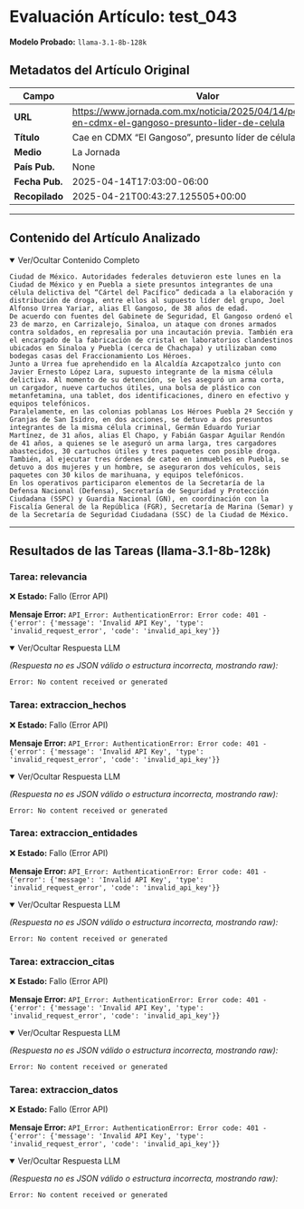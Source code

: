 # Evaluación Artículo: test_043
**Modelo Probado:** `llama-3.1-8b-128k`

## Metadatos del Artículo Original

| Campo          | Valor                                      |
|----------------|--------------------------------------------|
| **URL**        | https://www.jornada.com.mx/noticia/2025/04/14/politica/cae-en-cdmx-el-gangoso-presunto-lider-de-celula           |
| **Título**     | Cae en CDMX “El Gangoso”, presunto líder de célula criminal       |
| **Medio**      | La Jornada         |
| **País Pub.**  | None |
| **Fecha Pub.** | 2025-04-14T17:03:00-06:00 |
| **Recopilado** | 2025-04-21T00:43:27.125505+00:00 |

---

## Contenido del Artículo Analizado

<details open>
<summary>Ver/Ocultar Contenido Completo</summary>

```text
Ciudad de México. Autoridades federales detuvieron este lunes en la Ciudad de México y en Puebla a siete presuntos integrantes de una célula delictiva del “Cártel del Pacífico” dedicada a la elaboración y distribución de droga, entre ellos al supuesto líder del grupo, Joel Alfonso Urrea Yariar, alias El Gangoso, de 38 años de edad.
De acuerdo con fuentes del Gabinete de Seguridad, El Gangoso ordenó el 23 de marzo, en Carrizalejo, Sinaloa, un ataque con drones armados contra soldados, en represalia por una incautación previa. También era el encargado de la fabricación de cristal en laboratorios clandestinos ubicados en Sinaloa y Puebla (cerca de Chachapa) y utilizaban como bodegas casas del Fraccionamiento Los Héroes.
Junto a Urrea fue aprehendido en la Alcaldía Azcapotzalco junto con Javier Ernesto López Lara, supuesto integrante de la misma célula delictiva. Al momento de su detención, se les aseguró un arma corta, un cargador, nueve cartuchos útiles, una bolsa de plástico con metanfetamina, una tablet, dos identificaciones, dinero en efectivo y equipos telefónicos.
Paralelamente, en las colonias poblanas Los Héroes Puebla 2ª Sección y Granjas de San Isidro, en dos acciones, se detuvo a dos presuntos integrantes de la misma célula criminal, Germán Eduardo Yuriar Martínez, de 31 años, alias El Chapo, y Fabián Gaspar Aguilar Rendón de 41 años, a quienes se le aseguró un arma larga, tres cargadores abastecidos, 30 cartuchos útiles y tres paquetes con posible droga.
También, al ejecutar tres órdenes de cateo en inmuebles en Puebla, se detuvo a dos mujeres y un hombre, se aseguraron dos vehículos, seis paquetes con 30 kilos de marihuana, y equipos telefónicos.
En los operativos participaron elementos de la Secretaría de la Defensa Nacional (Defensa), Secretaría de Seguridad y Protección Ciudadana (SSPC) y Guardia Nacional (GN), en coordinación con la Fiscalía General de la República (FGR), Secretaría de Marina (Semar) y de la Secretaría de Seguridad Ciudadana (SSC) de la Ciudad de México.
```
</details>

---

## Resultados de las Tareas (llama-3.1-8b-128k)

### Tarea: relevancia

❌ **Estado:** Fallo (Error API)

   **Mensaje Error:** `API_Error: AuthenticationError: Error code: 401 - {'error': {'message': 'Invalid API Key', 'type': 'invalid_request_error', 'code': 'invalid_api_key'}}`


<details open>
<summary>Ver/Ocultar Respuesta LLM</summary>

_(Respuesta no es JSON válido o estructura incorrecta, mostrando raw):_
```
Error: No content received or generated
```
</details>


### Tarea: extraccion_hechos

❌ **Estado:** Fallo (Error API)

   **Mensaje Error:** `API_Error: AuthenticationError: Error code: 401 - {'error': {'message': 'Invalid API Key', 'type': 'invalid_request_error', 'code': 'invalid_api_key'}}`


<details open>
<summary>Ver/Ocultar Respuesta LLM</summary>

_(Respuesta no es JSON válido o estructura incorrecta, mostrando raw):_
```
Error: No content received or generated
```
</details>


### Tarea: extraccion_entidades

❌ **Estado:** Fallo (Error API)

   **Mensaje Error:** `API_Error: AuthenticationError: Error code: 401 - {'error': {'message': 'Invalid API Key', 'type': 'invalid_request_error', 'code': 'invalid_api_key'}}`


<details open>
<summary>Ver/Ocultar Respuesta LLM</summary>

_(Respuesta no es JSON válido o estructura incorrecta, mostrando raw):_
```
Error: No content received or generated
```
</details>


### Tarea: extraccion_citas

❌ **Estado:** Fallo (Error API)

   **Mensaje Error:** `API_Error: AuthenticationError: Error code: 401 - {'error': {'message': 'Invalid API Key', 'type': 'invalid_request_error', 'code': 'invalid_api_key'}}`


<details open>
<summary>Ver/Ocultar Respuesta LLM</summary>

_(Respuesta no es JSON válido o estructura incorrecta, mostrando raw):_
```
Error: No content received or generated
```
</details>


### Tarea: extraccion_datos

❌ **Estado:** Fallo (Error API)

   **Mensaje Error:** `API_Error: AuthenticationError: Error code: 401 - {'error': {'message': 'Invalid API Key', 'type': 'invalid_request_error', 'code': 'invalid_api_key'}}`


<details open>
<summary>Ver/Ocultar Respuesta LLM</summary>

_(Respuesta no es JSON válido o estructura incorrecta, mostrando raw):_
```
Error: No content received or generated
```
</details>
